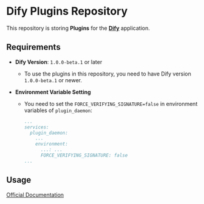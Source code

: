 # Dify Plugins Repository

This repository is storing **Plugins** for the **[Dify](https://github.com/langgenius/dify)** application.

## Requirements

- **Dify Version**: `1.0.0-beta.1` or later

  - To use the plugins in this repository, you need to have Dify version `1.0.0-beta.1` or newer.

- **Environment Variable Setting**

  - You need to set the `FORCE_VERIFYING_SIGNATURE=false` in environment variables of `plugin_daemon`:

    ```yaml
    ...
    services:
      plugin_daemon:
        ...
        environment:
          ...: ...
          FORCE_VERIFYING_SIGNATURE: false
    ...
    ```

## Usage

[Official Documentation](https://docs.dify.ai/plugins/quick-start/install-and-use-plugins#install-plugins)
